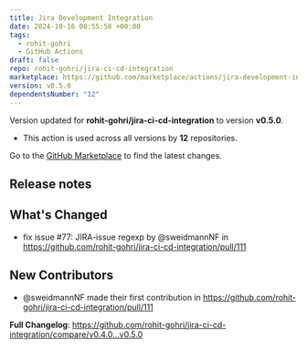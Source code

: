 ```yaml
---
title: Jira Development Integration
date: 2024-10-16 00:55:58 +00:00
tags:
  - rohit-gohri
  - GitHub Actions
draft: false
repo: rohit-gohri/jira-ci-cd-integration
marketplace: https://github.com/marketplace/actions/jira-development-integration
version: v0.5.0
dependentsNumber: "12"
---
```



Version updated for **rohit-gohri/jira-ci-cd-integration** to version **v0.5.0**.
- This action is used across all versions by **12** repositories.

Go to the [GitHub Marketplace](https://github.com/marketplace/actions/jira-development-integration) to find the latest changes.

## Release notes

## What's Changed
* fix issue #77: JIRA-issue regexp by @sweidmannNF in https://github.com/rohit-gohri/jira-ci-cd-integration/pull/111

## New Contributors
* @sweidmannNF made their first contribution in https://github.com/rohit-gohri/jira-ci-cd-integration/pull/111

**Full Changelog**: https://github.com/rohit-gohri/jira-ci-cd-integration/compare/v0.4.0...v0.5.0
